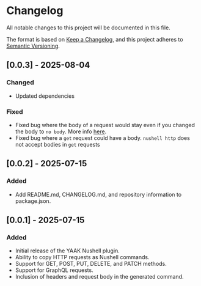# Changelog

All notable changes to this project will be documented in this file.

The format is based on [Keep a Changelog](https://keepachangelog.com/en/1.0.0/),
and this project adheres to [Semantic Versioning](https://semver.org/spec/v2.0.0.html).

## [0.0.3] - 2025-08-04

### Changed

- Updated dependencies

### Fixed

- Fixed bug where the body of a request would stay even if you changed the body to `no body`. More info [here](https://feedback.yaak.app/p/copy-as-curl-includes-wrong-data-property).
- Fixed bug where a `get` request could have a body. `nushell http` does not accept bodies in `get` requests

## [0.0.2] - 2025-07-15

### Added

- Add README.md, CHANGELOG.md, and repository information to package.json.

## [0.0.1] - 2025-07-15

### Added

- Initial release of the YAAK Nushell plugin.
- Ability to copy HTTP requests as Nushell commands.
- Support for GET, POST, PUT, DELETE, and PATCH methods.
- Support for GraphQL requests.
- Inclusion of headers and request body in the generated command.
